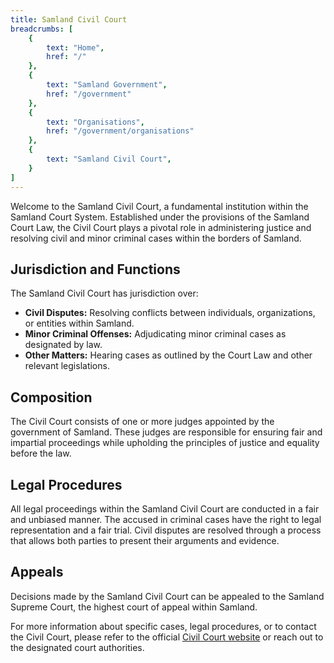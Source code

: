 ```yaml
---
title: Samland Civil Court
breadcrumbs: [
    {
        text: "Home",
        href: "/"
    },
    {
        text: "Samland Government",
        href: "/government"
    },
    {
        text: "Organisations",
        href: "/government/organisations"
    },
    {
        text: "Samland Civil Court",
    }
]
---
```


Welcome to the Samland Civil Court, a fundamental institution within the Samland Court System. Established under the provisions of the Samland Court Law, the Civil Court plays a pivotal role in administering justice and resolving civil and minor criminal cases within the borders of Samland.

## Jurisdiction and Functions

The Samland Civil Court has jurisdiction over:

- **Civil Disputes:** Resolving conflicts between individuals, organizations, or entities within Samland.
- **Minor Criminal Offenses:** Adjudicating minor criminal cases as designated by law.
- **Other Matters:** Hearing cases as outlined by the Court Law and other relevant legislations.

## Composition

The Civil Court consists of one or more judges appointed by the government of Samland. These judges are responsible for ensuring fair and impartial proceedings while upholding the principles of justice and equality before the law.

## Legal Procedures

All legal proceedings within the Samland Civil Court are conducted in a fair and unbiased manner. The accused in criminal cases have the right to legal representation and a fair trial. Civil disputes are resolved through a process that allows both parties to present their arguments and evidence.

## Appeals

Decisions made by the Samland Civil Court can be appealed to the Samland Supreme Court, the highest court of appeal within Samland.

For more information about specific cases, legal procedures, or to contact the Civil Court, please refer to the official [Civil Court website](#) or reach out to the designated court authorities.
